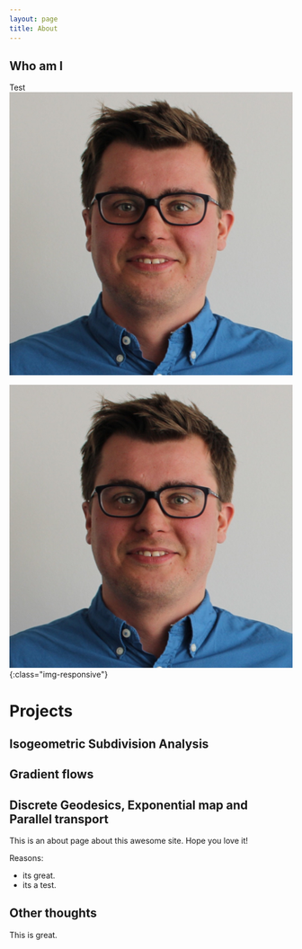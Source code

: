 ```yaml
---
layout: page
title: About
---
```


## Who am I

Test
![alt text](RicardoPerl.jpg "Title")

![Me](RicardoPerl.jpg){:class="img-responsive"}

# Projects

## Isogeometric Subdivision Analysis


## Gradient flows

## Discrete Geodesics, Exponential map and Parallel transport

This is an about page about this awesome site.
Hope you love it!

Reasons:
- its great.
- its a test.

## Other thoughts

This is great.
